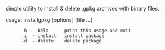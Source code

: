 simple utility to install & delete .gpkg archives with binary files.

usage: installgpkg [options] [file ...]

          -h  --help      print this usage and exit
          -i  --install   install package
          -d  --delete    delete package
